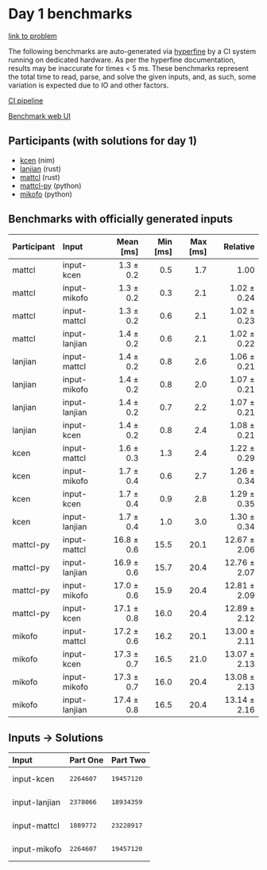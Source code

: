 # Day 1 benchmarks

[link to problem](https://adventofcode.com/2024/day/1)

The following benchmarks are auto-generated via
[hyperfine](https://github.com/sharkdp/hyperfine) by a CI system running on
dedicated hardware. As per the hyperfine documentation, results may be
inaccurate for times < 5 ms. These benchmarks represent the total time to read,
parse, and solve the given inputs, and, as such, some variation is expected due
to IO and other factors.

[CI pipeline](http://ci.papercode.net:8080/teams/main/pipelines/aoc2024)

[Benchmark web UI](https://aoc.ancalagon.black)


## Participants (with solutions for day 1)

- [kcen](https://github.com/kcen/aoc2024) (nim)
- [lanjian](https://github.com/lanjian/aoc-2024) (rust)
- [mattcl](https://github.com/mattcl/aoc2024) (rust)
- [mattcl-py](https://github.com/mattcl/aoc2024-py) (python)
- [mikofo](https://github.com/mikofo/aoc2024) (python)


## Benchmarks with officially generated inputs

| Participant | Input | Mean [ms] | Min [ms] | Max [ms] | Relative |
|:---|:---|---:|---:|---:|---:|
| mattcl | input-kcen | 1.3 ± 0.2 | 0.5 | 1.7 | 1.00 |
| mattcl | input-mikofo | 1.3 ± 0.2 | 0.3 | 2.1 | 1.02 ± 0.24 |
| mattcl | input-mattcl | 1.3 ± 0.2 | 0.6 | 2.1 | 1.02 ± 0.23 |
| mattcl | input-lanjian | 1.4 ± 0.2 | 0.6 | 2.1 | 1.02 ± 0.22 |
| lanjian | input-mattcl | 1.4 ± 0.2 | 0.8 | 2.6 | 1.06 ± 0.21 |
| lanjian | input-mikofo | 1.4 ± 0.2 | 0.8 | 2.0 | 1.07 ± 0.21 |
| lanjian | input-lanjian | 1.4 ± 0.2 | 0.7 | 2.2 | 1.07 ± 0.21 |
| lanjian | input-kcen | 1.4 ± 0.2 | 0.8 | 2.4 | 1.08 ± 0.21 |
| kcen | input-mattcl | 1.6 ± 0.3 | 1.3 | 2.4 | 1.22 ± 0.29 |
| kcen | input-mikofo | 1.7 ± 0.4 | 0.6 | 2.7 | 1.26 ± 0.34 |
| kcen | input-kcen | 1.7 ± 0.4 | 0.9 | 2.8 | 1.29 ± 0.35 |
| kcen | input-lanjian | 1.7 ± 0.4 | 1.0 | 3.0 | 1.30 ± 0.34 |
| mattcl-py | input-mattcl | 16.8 ± 0.6 | 15.5 | 20.1 | 12.67 ± 2.06 |
| mattcl-py | input-lanjian | 16.9 ± 0.6 | 15.7 | 20.4 | 12.76 ± 2.07 |
| mattcl-py | input-mikofo | 17.0 ± 0.6 | 15.9 | 20.4 | 12.81 ± 2.09 |
| mattcl-py | input-kcen | 17.1 ± 0.8 | 16.0 | 20.4 | 12.89 ± 2.12 |
| mikofo | input-mattcl | 17.2 ± 0.6 | 16.2 | 20.1 | 13.00 ± 2.11 |
| mikofo | input-kcen | 17.3 ± 0.7 | 16.5 | 21.0 | 13.07 ± 2.13 |
| mikofo | input-mikofo | 17.3 ± 0.7 | 16.0 | 20.4 | 13.08 ± 2.13 |
| mikofo | input-lanjian | 17.4 ± 0.8 | 16.5 | 20.4 | 13.14 ± 2.16 |


## Inputs -> Solutions

| Input | Part One | Part Two |
|:---|:---|:---|
|input-kcen|<pre>2264607</pre>|<pre>19457120</pre>|
|input-lanjian|<pre>2378066</pre>|<pre>18934359</pre>|
|input-mattcl|<pre>1889772</pre>|<pre>23228917</pre>|
|input-mikofo|<pre>2264607</pre>|<pre>19457120</pre>|